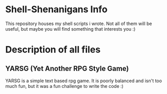 # Shell-Shenanigans Info
This repository houses my shell scripts i wrote. Not all of them will be useful, but maybe you will find something that interests you :)


# Description of all files
## YARSG (Yet Another RPG Style Game)
YARSG is a simple text based rpg game.
It is poorly balanced and isn't too much fun, but it was a fun challenge to write the code :)
